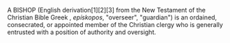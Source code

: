 A BISHOP (English derivation[1][2][3] from the New Testament of the Christian Bible Greek , _epískopos_, "overseer", "guardian") is an ordained, consecrated, or appointed member of the Christian clergy who is generally entrusted with a position of authority and oversight.
